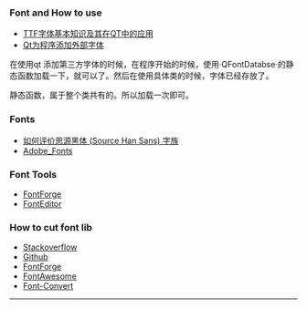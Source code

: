 ### Font and How to use

- [TTF字体基本知识及其在QT中的应用](http://www.cnblogs.com/easebone/p/4196623.html)
- [Qt为程序添加外部字体](http://blog.csdn.net/rl529014/article/details/53208708)

在使用qt 添加第三方字体的时候，在程序开始的时候，使用·QFontDatabse·的静态函数加载一下，就可以了。然后在使用具体类的时候，字体已经存放了。

静态函数，属于整个类共有的。所以加载一次即可。

### Fonts

- [如何评价思源黑体 (Source Han Sans) 字族](https://www.zhihu.com/question/24499749)
- [Adobe_Fonts](https://github.com/adobe-fonts)

### Font Tools

- [FontForge](https://fontforge.github.io/en-US/)
- [FontEditor](https://www.fontlab.com/)

### How to cut font lib

- [Stackoverflow](https://stackoverflow.com/questions/2635423/way-to-reduce-size-of-ttf-fonts)
- [Github](https://github.com/ecomfe/fontmin)
- [FontForge](https://fontforge.github.io/en-US/)
- [FontAwesome](http://fontawesome.io/)
- [Font-Convert](https://font-converter.net/en)

---

